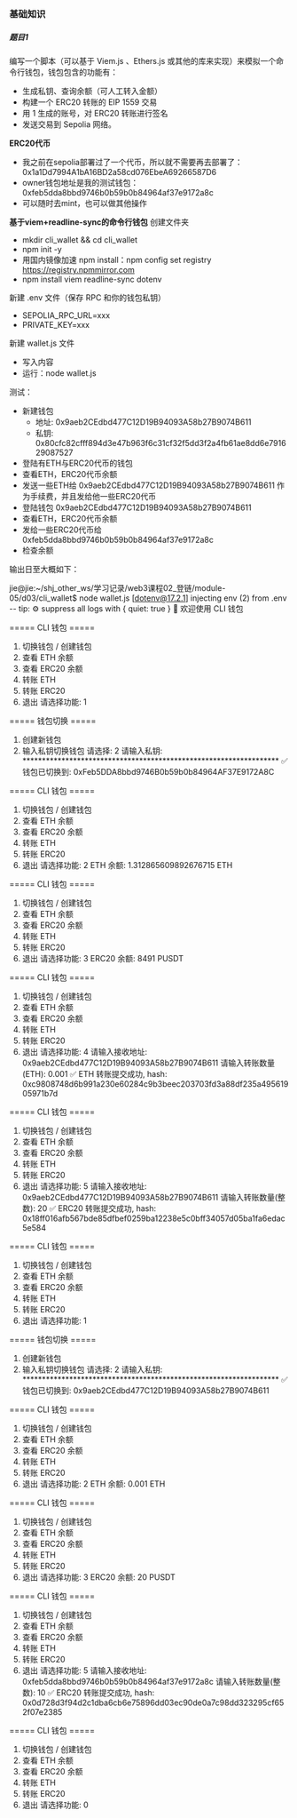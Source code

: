 
### 基础知识




##### 题目1
编写一个脚本（可以基于 Viem.js 、Ethers.js 或其他的库来实现）来模拟一个命令行钱包，钱包包含的功能有：
- 生成私钥、查询余额（可人工转入金额）
- 构建一个 ERC20 转账的 EIP 1559 交易
- 用 1 生成的账号，对 ERC20 转账进行签名
- 发送交易到 Sepolia 网络。


**ERC20代币**
- 我之前在sepolia部署过了一个代币，所以就不需要再去部署了：0x1a1Dd7994A1bA16BD2a58cd076EbeA69266587D6
- owner钱包地址是我的测试钱包：0xfeb5dda8bbd9746b0b59b0b84964af37e9172a8c
- 可以随时去mint，也可以做其他操作

**基于viem+readline-sync的命令行钱包**
创建文件夹
- mkdir cli_wallet && cd cli_wallet
- npm init -y
- 用国内镜像加速 npm install：npm config set registry https://registry.npmmirror.com
- npm install viem readline-sync dotenv

新建 .env 文件（保存 RPC 和你的钱包私钥）
- SEPOLIA_RPC_URL=xxx
- PRIVATE_KEY=xxx

新建 wallet.js 文件
- 写入内容
- 运行：node wallet.js


测试：
- 新建钱包
    - 地址: 0x9aeb2CEdbd477C12D19B94093A58b27B9074B611
    - 私钥: 0x80cfc82cfff894d3e47b963f6c31cf32f5dd3f2a4fb61ae8dd6e791629087527
- 登陆有ETH与ERC20代币的钱包
- 查看ETH，ERC20代币余额
- 发送一些ETH给 0x9aeb2CEdbd477C12D19B94093A58b27B9074B611 作为手续费，并且发给他一些ERC20代币
- 登陆钱包 0x9aeb2CEdbd477C12D19B94093A58b27B9074B611 
- 查看ETH，ERC20代币余额
- 发给一些ERC20代币给 0xfeb5dda8bbd9746b0b59b0b84964af37e9172a8c
- 检查余额


输出日至大概如下：

jie@jie:~/shj_other_ws/学习记录/web3课程02_登链/module-05/d03/cli_wallet$ node wallet.js
[dotenv@17.2.1] injecting env (2) from .env -- tip: ⚙️  suppress all logs with { quiet: true }
🚀 欢迎使用 CLI 钱包

===== CLI 钱包 =====
1. 切换钱包 / 创建钱包
2. 查看 ETH 余额
3. 查看 ERC20 余额
4. 转账 ETH
5. 转账 ERC20
0. 退出
请选择功能: 1

===== 钱包切换 =====
1. 创建新钱包
2. 输入私钥切换钱包
请选择: 2
请输入私钥: ******************************************************************
✅ 钱包已切换到: 0xFeb5DDA8bbd9746B0b59b0b84964AF37E9172A8C

===== CLI 钱包 =====
1. 切换钱包 / 创建钱包
2. 查看 ETH 余额
3. 查看 ERC20 余额
4. 转账 ETH
5. 转账 ERC20
0. 退出
请选择功能: 2
ETH 余额: 1.312865609892676715 ETH

===== CLI 钱包 =====
1. 切换钱包 / 创建钱包
2. 查看 ETH 余额
3. 查看 ERC20 余额
4. 转账 ETH
5. 转账 ERC20
0. 退出
请选择功能: 3
ERC20 余额: 8491 PUSDT

===== CLI 钱包 =====
1. 切换钱包 / 创建钱包
2. 查看 ETH 余额
3. 查看 ERC20 余额
4. 转账 ETH
5. 转账 ERC20
0. 退出
请选择功能: 4
请输入接收地址: 0x9aeb2CEdbd477C12D19B94093A58b27B9074B611
请输入转账数量(ETH): 0.001
✅ ETH 转账提交成功, hash: 0xc9808748d6b991a230e60284c9b3beec203703fd3a88df235a49561905971b7d

===== CLI 钱包 =====
1. 切换钱包 / 创建钱包
2. 查看 ETH 余额
3. 查看 ERC20 余额
4. 转账 ETH
5. 转账 ERC20
0. 退出
请选择功能: 5
请输入接收地址: 0x9aeb2CEdbd477C12D19B94093A58b27B9074B611
请输入转账数量(整数): 20
✅ ERC20 转账提交成功, hash: 0x18ff016afb567bde85dfbef0259ba12238e5c0bff34057d05ba1fa6edac5e584

===== CLI 钱包 =====
1. 切换钱包 / 创建钱包
2. 查看 ETH 余额
3. 查看 ERC20 余额
4. 转账 ETH
5. 转账 ERC20
0. 退出
请选择功能: 1

===== 钱包切换 =====
1. 创建新钱包
2. 输入私钥切换钱包
请选择: 2
请输入私钥: ******************************************************************
✅ 钱包已切换到: 0x9aeb2CEdbd477C12D19B94093A58b27B9074B611

===== CLI 钱包 =====
1. 切换钱包 / 创建钱包
2. 查看 ETH 余额
3. 查看 ERC20 余额
4. 转账 ETH
5. 转账 ERC20
0. 退出
请选择功能: 2
ETH 余额: 0.001 ETH

===== CLI 钱包 =====
1. 切换钱包 / 创建钱包
2. 查看 ETH 余额
3. 查看 ERC20 余额
4. 转账 ETH
5. 转账 ERC20
0. 退出
请选择功能: 3
ERC20 余额: 20 PUSDT

===== CLI 钱包 =====
1. 切换钱包 / 创建钱包
2. 查看 ETH 余额
3. 查看 ERC20 余额
4. 转账 ETH
5. 转账 ERC20
0. 退出
请选择功能: 5
请输入接收地址: 0xfeb5dda8bbd9746b0b59b0b84964af37e9172a8c
请输入转账数量(整数): 10
✅ ERC20 转账提交成功, hash: 0x0d728d3f94d2c1dba6cb6e75896dd03ec90de0a7c98dd323295cf652f07e2385

===== CLI 钱包 =====
1. 切换钱包 / 创建钱包
2. 查看 ETH 余额
3. 查看 ERC20 余额
4. 转账 ETH
5. 转账 ERC20
0. 退出
请选择功能: 0



